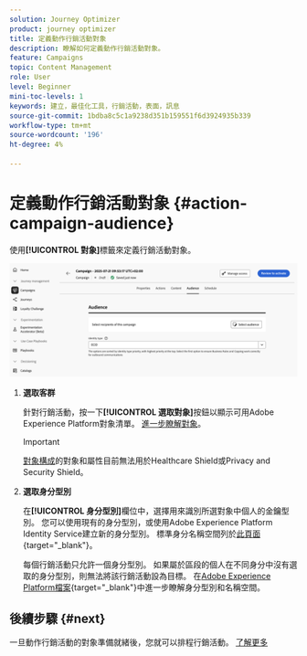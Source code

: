 ```yaml
---
solution: Journey Optimizer
product: journey optimizer
title: 定義動作行銷活動對象
description: 瞭解如何定義動作行銷活動對象。
feature: Campaigns
topic: Content Management
role: User
level: Beginner
mini-toc-levels: 1
keywords: 建立，最佳化工具，行銷活動，表面，訊息
source-git-commit: 1bdba8c5c1a9238d351b159551f6d3924935b339
workflow-type: tm+mt
source-wordcount: '196'
ht-degree: 4%

---
```



# 定義動作行銷活動對象 {#action-campaign-audience}

使用&#x200B;**[!UICONTROL 對象]**&#x200B;標籤來定義行銷活動對象。

![](assets/campaign-audience.png)

1. **選取客群**

   針對行銷活動，按一下&#x200B;**[!UICONTROL 選取對象]**&#x200B;按鈕以顯示可用Adobe Experience Platform對象清單。 [進一步瞭解對象](../audience/about-audiences.md)。

   >[!IMPORTANT]
   >
   >[對象構成](../audience/get-started-audience-orchestration.md)的對象和屬性目前無法用於Healthcare Shield或Privacy and Security Shield。

1. **選取身分型別**

   在&#x200B;**[!UICONTROL 身分型別]**&#x200B;欄位中，選擇用來識別所選對象中個人的金鑰型別。 您可以使用現有的身分型別，或使用Adobe Experience Platform Identity Service建立新的身分型別。 標準身分名稱空間列於[此頁面](https://experienceleague.adobe.com/zh-hant/docs/experience-platform/identity/features/namespaces#standard){target="_blank"}。

   每個行銷活動只允許一個身分型別。 如果屬於區段的個人在不同身分中沒有選取的身分型別，則無法將該行銷活動設為目標。 在[Adobe Experience Platform檔案](https://experienceleague.adobe.com/docs/experience-platform/identity/home.html?lang=zh-Hant){target="_blank"}中進一步瞭解身分型別和名稱空間。

## 後續步驟 {#next}

一旦動作行銷活動的對象準備就緒後，您就可以排程行銷活動。 [了解更多](campaign-schedule.md)
